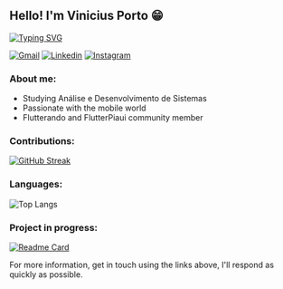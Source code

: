 ## Hello! I'm Vinicius Porto 😁

[![Typing SVG](https://readme-typing-svg.demolab.com/?lines=Welcome+to+my+portfolio+on+GitHub!+)](https://git.io/typing-svg)

[![Gmail](https://img.shields.io/badge/Gmail-D14836?style=for-the-badge&logo=gmail&logoColor=white)](vinicius.p.a.corin@gmail.com)
[![Linkedin](https://img.shields.io/badge/LinkedIn-0077B5?style=for-the-badge&logo=linkedin&logoColor=white)](https://www.instagram.com/vininormie/)
[![Instagram](https://img.shields.io/badge/Instagram-E4405F?style=for-the-badge&logo=instagram&logoColor=white)](https://www.instagram.com/vininormie/)

### About me:
- Studying Análise e Desenvolvimento de Sistemas
- Passionate with the mobile world
- Flutterando and FlutterPiaui community member

### Contributions:
[![GitHub Streak](https://streak-stats.demolab.com/?user=ViniPortoDev)](https://git.io/streak-stats)

### Languages:

![Top Langs](https://github-readme-stats.vercel.app/api/top-langs/?username=ViniPortoDev&layout=compact)
### Project in progress:
[![Readme Card](https://github-readme-stats.vercel.app/api/pin/?username=ViniPortoDev&repo=clean_nest)](https://github.com/ViniPortoDev/clean_nest.git)

For more information, get in touch using the links above, I'll respond as quickly as possible.
